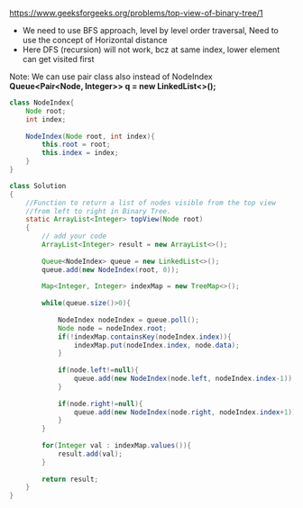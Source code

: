 https://www.geeksforgeeks.org/problems/top-view-of-binary-tree/1

* We need to use BFS approach, level by level order traversal, Need to use the concept of Horizontal distance
* Here DFS (recursion) will not work, bcz at same index, lower element can get visited first

Note: We can use pair class also instead of NodeIndex </br>
<b>Queue<Pair<Node, Integer>> q = new LinkedList<>(); </b>

```java
class NodeIndex{
    Node root;
    int index;
    
    NodeIndex(Node root, int index){
        this.root = root;
        this.index = index;
    }
} 

class Solution
{
    //Function to return a list of nodes visible from the top view 
    //from left to right in Binary Tree.
    static ArrayList<Integer> topView(Node root)
    {
        // add your code
        ArrayList<Integer> result = new ArrayList<>();
        
        Queue<NodeIndex> queue = new LinkedList<>();
        queue.add(new NodeIndex(root, 0));
        
        Map<Integer, Integer> indexMap = new TreeMap<>();
        
        while(queue.size()>0){
            
            NodeIndex nodeIndex = queue.poll();
            Node node = nodeIndex.root;
            if(!indexMap.containsKey(nodeIndex.index)){
                indexMap.put(nodeIndex.index, node.data);
            }
            
            if(node.left!=null){
                queue.add(new NodeIndex(node.left, nodeIndex.index-1));   
            }
            
            if(node.right!=null){
                queue.add(new NodeIndex(node.right, nodeIndex.index+1));   
            }
        }
        
        for(Integer val : indexMap.values()){
            result.add(val);
        }
        
        return result;
    }
}
```